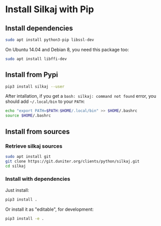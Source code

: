 # Install Silkaj with Pip

## Install dependencies

```bash
sudo apt install python3-pip libssl-dev
```

On Ubuntu 14.04 and Debian 8, you need this package too:
```bash
sudo apt install libffi-dev
```

## Install from Pypi

```bash
pip3 install silkaj --user
```

After intallation, if you get a `bash: silkaj: command not found` error, you should add `~/.local/bin` to your `PATH`:
```bash
echo "export PATH=$PATH:$HOME/.local/bin" >> $HOME/.bashrc
source $HOME/.bashrc
```

## Install from sources

### Retrieve silkaj sources
```bash
sudo apt install git
git clone https://git.duniter.org/clients/python/silkaj.git
cd silkaj
```

### Install with dependencies

Just install:
```bash
pip3 install .
```

Or install it as "editable", for development:
```bash
pip3 install -e .
```

